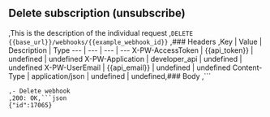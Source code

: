 ## Delete subscription (unsubscribe)
,This is the description of the individual request
,```DELETE {{base_url}}/webhooks/{{example_webhook_id}}```
,### Headers
,Key | Value | Description | Type
--- | --- | --- | ---
X-PW-AccessToken | {{api_token}} | undefined | undefined
X-PW-Application | developer_api | undefined | undefined
X-PW-UserEmail | {{api_email}} | undefined | undefined
Content-Type | application/json | undefined | undefined,### Body
,```

```,### Example Responses
,- Delete webhook
,200: OK,```json
{"id":17065}
```